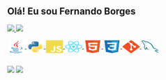 ##  Olá! Eu sou Fernando Borges 
 <div>
  <a href="https://github.com/fernandojampa">
   

  <img height="180em" src="https://github-readme-stats.vercel.app/api?username=fernandojampa&show_icons=true&theme=dark&include_all_commits=true&count_private=true"/>
   <img height="150em" src="https://github-readme-stats.vercel.app/api/top-langs/?username=fernandojampa&layout=compact&langs_count=7&theme=dark"/>
  
</div>
<div style="display: inline_block"><br>
  <img align="center" alt="Fernando-Java" height="30" width="40" src="https://raw.githubusercontent.com/devicons/devicon/master/icons/java/java-original.svg">
  <img align="center" alt="Fernando-Python" height="30" width="40" src="https://raw.githubusercontent.com/devicons/devicon/master/icons/python/python-original.svg">
  <img align="center" alt="Fernando-Js" height="30" width="40" src="https://raw.githubusercontent.com/devicons/devicon/master/icons/javascript/javascript-plain.svg">
  
  <img align="center" alt="Fernando-React" height="30" width="40" src="https://raw.githubusercontent.com/devicons/devicon/master/icons/react/react-original.svg">
  <img align="center" alt="Fernando-HTML" height="30" width="40" src="https://raw.githubusercontent.com/devicons/devicon/master/icons/html5/html5-original.svg">
  <img align="center" alt="Fernando-CSS" height="30" width="40" src="https://raw.githubusercontent.com/devicons/devicon/master/icons/css3/css3-original.svg">
 <img align="center" alt="Fernando-CSS" height="30" width="40" src="https://raw.githubusercontent.com/devicons/devicon/master/icons/git/git-original.svg">
 <img align="center" alt="Fernando-CSS" height="30" width="40" src="https://raw.githubusercontent.com/devicons/devicon/master/icons/mysql/mysql-original.svg">
  
</div>
  
  ##
 
<div> 
  
  <a href = "mailto:fernandoborgesjp@gmail.com"><img src="https://img.shields.io/badge/-Gmail-%23333?style=for-the-badge&logo=gmail&logoColor=white" target="_blank"></a>
  <a href="https://www.linkedin.com/in/fernando-borges-965a2a1b3/" target="_blank"><img src="https://img.shields.io/badge/-LinkedIn-%230077B5?style=for-the-badge&logo=linkedin&logoColor=white" target="_blank"></a> 
 
  
 
</div>
